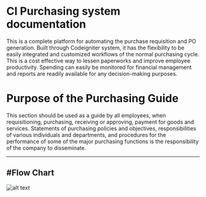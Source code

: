 # CI Purchasing system documentation

This is a complete platform for automating the purchase requisition and PO generation. Built through Codeigniter system, it has the flexibility to be easily integrated and customized workflows of the normal purchasing cycle.  This is a cost effective way to lessen paperworks and improve employee productivity. Spending can easily be monitored  for financial management and reports are readily available for any decision-making purposes.


# Purpose of the Purchasing Guide
This section should be used as a guide by all employees, when requisitioning, purchasing, receiving or approving, payment for goods and services. Statements of purchasing policies and objectives, responsibilities of various individuals and departments, and procedures for the performance of some of the major purchasing functions is the responsibility of the company to disseminate.

---
#Flow Chart
---

![alt text](http://54.152.61.40/docs/purchasing/assets/images/CI%20Purchasing%20process%20flow%20chart.png)

